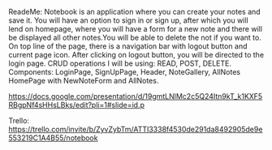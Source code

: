 ReadeMe:
Notebook is an application where you can create your notes and save it. You will have an option to sign in or sign up, after which you will lend on homepage, where you will have a form for a new note and there will be displayed all other notes.You will be able to delete the not if you want to. On top line of the page, there is a navigation bar with logout button and current page icon. After clicking on logout button, you will be directed to the login page.
CRUD operations I will be using: READ, POST, DELETE.
Components: LoginPage, SignUpPage, Header, NoteGallery, AllNotes
HomePage with NewNoteForm and AllNotes. 


https://docs.google.com/presentation/d/19gmtLNlMc2c5Q24Itn9kT_k1KXF5RBgpNf4sHHsLBks/edit?pli=1#slide=id.p


Trello: https://trello.com/invite/b/ZyvZybTm/ATTI3338f4530de291da8492905de9e553219C1A4B55/notebook
